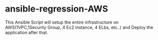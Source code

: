 # ansible-regression-AWS
This Ansible Script will setup the entire infrastructure on AWS(1VPC,1Security Group, 4 Ec2 instance, 4 ELbs, etc..) and Deploy the application after that.
